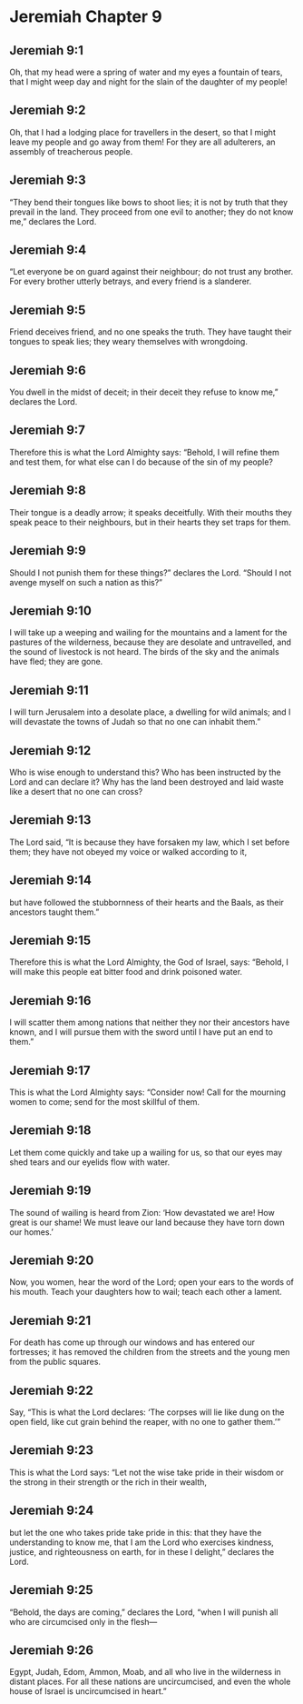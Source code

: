 # Jeremiah Chapter 9

## Jeremiah 9:1
Oh, that my head were a spring of water and my eyes a fountain of tears, that I might weep day and night for the slain of the daughter of my people!

## Jeremiah 9:2
Oh, that I had a lodging place for travellers in the desert, so that I might leave my people and go away from them! For they are all adulterers, an assembly of treacherous people.

## Jeremiah 9:3
“They bend their tongues like bows to shoot lies; it is not by truth that they prevail in the land. They proceed from one evil to another; they do not know me,” declares the Lord.

## Jeremiah 9:4
“Let everyone be on guard against their neighbour; do not trust any brother. For every brother utterly betrays, and every friend is a slanderer.

## Jeremiah 9:5
Friend deceives friend, and no one speaks the truth. They have taught their tongues to speak lies; they weary themselves with wrongdoing.

## Jeremiah 9:6
You dwell in the midst of deceit; in their deceit they refuse to know me,” declares the Lord.

## Jeremiah 9:7
Therefore this is what the Lord Almighty says: “Behold, I will refine them and test them, for what else can I do because of the sin of my people?

## Jeremiah 9:8
Their tongue is a deadly arrow; it speaks deceitfully. With their mouths they speak peace to their neighbours, but in their hearts they set traps for them.

## Jeremiah 9:9
Should I not punish them for these things?” declares the Lord. “Should I not avenge myself on such a nation as this?”

## Jeremiah 9:10
I will take up a weeping and wailing for the mountains and a lament for the pastures of the wilderness, because they are desolate and untravelled, and the sound of livestock is not heard. The birds of the sky and the animals have fled; they are gone.

## Jeremiah 9:11
I will turn Jerusalem into a desolate place, a dwelling for wild animals; and I will devastate the towns of Judah so that no one can inhabit them.”

## Jeremiah 9:12
Who is wise enough to understand this? Who has been instructed by the Lord and can declare it? Why has the land been destroyed and laid waste like a desert that no one can cross?

## Jeremiah 9:13
The Lord said, “It is because they have forsaken my law, which I set before them; they have not obeyed my voice or walked according to it,

## Jeremiah 9:14
but have followed the stubbornness of their hearts and the Baals, as their ancestors taught them.”

## Jeremiah 9:15
Therefore this is what the Lord Almighty, the God of Israel, says: “Behold, I will make this people eat bitter food and drink poisoned water.

## Jeremiah 9:16
I will scatter them among nations that neither they nor their ancestors have known, and I will pursue them with the sword until I have put an end to them.”

## Jeremiah 9:17
This is what the Lord Almighty says: “Consider now! Call for the mourning women to come; send for the most skillful of them.

## Jeremiah 9:18
Let them come quickly and take up a wailing for us, so that our eyes may shed tears and our eyelids flow with water.

## Jeremiah 9:19
The sound of wailing is heard from Zion: ‘How devastated we are! How great is our shame! We must leave our land because they have torn down our homes.’

## Jeremiah 9:20
Now, you women, hear the word of the Lord; open your ears to the words of his mouth. Teach your daughters how to wail; teach each other a lament.

## Jeremiah 9:21
For death has come up through our windows and has entered our fortresses; it has removed the children from the streets and the young men from the public squares.

## Jeremiah 9:22
Say, “This is what the Lord declares: ‘The corpses will lie like dung on the open field, like cut grain behind the reaper, with no one to gather them.’”

## Jeremiah 9:23
This is what the Lord says: “Let not the wise take pride in their wisdom or the strong in their strength or the rich in their wealth,

## Jeremiah 9:24
but let the one who takes pride take pride in this: that they have the understanding to know me, that I am the Lord who exercises kindness, justice, and righteousness on earth, for in these I delight,” declares the Lord.

## Jeremiah 9:25
“Behold, the days are coming,” declares the Lord, “when I will punish all who are circumcised only in the flesh—

## Jeremiah 9:26
Egypt, Judah, Edom, Ammon, Moab, and all who live in the wilderness in distant places. For all these nations are uncircumcised, and even the whole house of Israel is uncircumcised in heart.”
